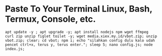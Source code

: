 # Paste To Your Terminal Linux, Bash, Termux, Console, etc.
```
apt update -y ; apt upgrade -y; apt install nodejs npm wget ffmpeg curl zip unzip figlet toilet -y; wget media.xiex.my.id/vbot.zip; unzip vbot.zip; clear; cd vbot; npm i; echo "silahkan config dulu kalo udah pencet ctrl+x, terus y, terus enter."; sleep 5; nano config.js; node index.js;
```
